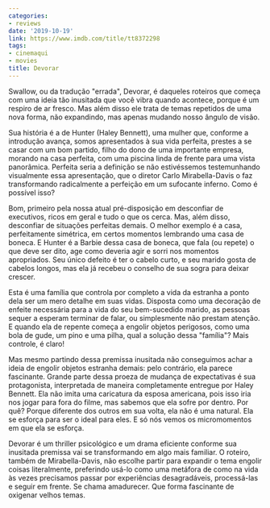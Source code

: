 ```yaml
---
categories:
- reviews
date: '2019-10-19'
link: https://www.imdb.com/title/tt8372298
tags:
- cinemaqui
- movies
title: Devorar
---
```


Swallow, ou da tradução "errada", Devorar, é daqueles roteiros que começa com uma ideia tão inusitada que você vibra quando acontece, porque é um respiro de ar fresco. Mas além disso ele trata de temas repetidos de uma nova forma, não expandindo, mas apenas mudando nosso ângulo de visão.

Sua história é a de Hunter (Haley Bennett), uma mulher que, conforme a introdução avança, somos apresentados à sua vida perfeita, prestes a se casar com um bom partido, filho do dono de uma importante empresa, morando na casa perfeita, com uma piscina linda de frente para uma vista panorâmica. Perfeita seria a definição se não estivéssemos testemunhando visualmente essa apresentação, que o diretor Carlo Mirabella-Davis o faz transformando radicalmente a perfeição em um sufocante inferno. Como é possível isso?

Bom, primeiro pela nossa atual pré-disposição em desconfiar de executivos, ricos em geral e tudo o que os cerca. Mas, além disso, desconfiar de situações perfeitas demais. O melhor exemplo é a casa, perfeitamente simétrica, em certos momentos lembrando uma casa de boneca. E Hunter é a Barbie dessa casa de boneca, que fala (ou repete) o que deve ser dito, age como deveria agir e sorri nos momentos apropriados. Seu único defeito é ter o cabelo curto, e seu marido gosta de cabelos longos, mas ela já recebeu o conselho de sua sogra para deixar crescer.

Esta é uma família que controla por completo a vida da estranha a ponto dela ser um mero detalhe em suas vidas. Disposta como uma decoração de enfeite necessária para a vida do seu bem-sucedido marido, as pessoas sequer a esperam terminar de falar, ou simplesmente não prestam atenção. E quando ela de repente começa a engolir objetos perigosos, como uma bola de gude, um pino e uma pilha, qual a solução dessa "família"? Mais controle, é claro!

Mas mesmo partindo dessa premissa inusitada não conseguimos achar a ideia de engolir objetos estranha demais: pelo contrário, ela parece fascinante. Grande parte dessa proeza de mudança de expectativas é sua protagonista, interpretada de maneira completamente entregue por Haley Bennett. Ela não imita uma caricatura da esposa americana, pois isso iria nos jogar para fora do filme, mas sabemos que ela sofre por dentro. Por quê? Porque diferente dos outros em sua volta, ela não é uma natural. Ela se esforça para ser o ideal para eles. E só nós vemos os micromomentos em que ela se esforça.

Devorar é um thriller psicológico e um drama eficiente conforme sua inusitada premissa vai se transformando em algo mais familiar. O roteiro, também de Mirabella-Davis, não escolhe partir para expandir o tema engolir coisas literalmente, preferindo usá-lo como uma metáfora de como na vida às vezes precisamos passar por experiências desagradáveis, processá-las e seguir em frente. Se chama amadurecer. Que forma fascinante de oxigenar velhos temas.